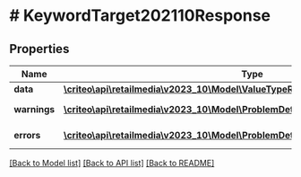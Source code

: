 # # KeywordTarget202110Response

## Properties

Name | Type | Description | Notes
------------ | ------------- | ------------- | -------------
**data** | [**\criteo\api\retailmedia\v2023_10\Model\ValueTypeResourceOfKeywordTarget202110**](ValueTypeResourceOfKeywordTarget202110.md) |  | [optional]
**warnings** | [**\criteo\api\retailmedia\v2023_10\Model\ProblemDetails[]**](ProblemDetails.md) |  | [optional] [readonly]
**errors** | [**\criteo\api\retailmedia\v2023_10\Model\ProblemDetails[]**](ProblemDetails.md) |  | [optional] [readonly]

[[Back to Model list]](../../README.md#models) [[Back to API list]](../../README.md#endpoints) [[Back to README]](../../README.md)
